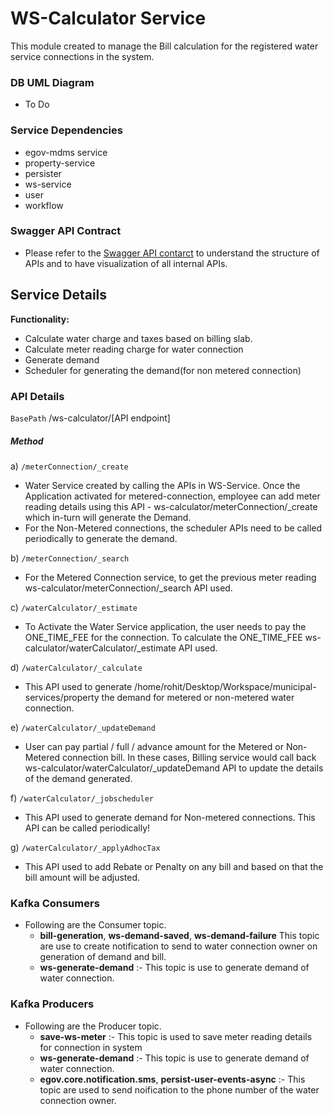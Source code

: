 # WS-Calculator Service
This module created to manage the Bill calculation for the registered water service connections in the system.

### DB UML Diagram
- To Do

### Service Dependencies
- egov-mdms service
- property-service
- persister
- ws-service
- user
- workflow

### Swagger API Contract

- Please refer to the [Swagger API contarct](https://app.swaggerhub.com/apis/egov-foundation/Water-Sewerage-1.0/1.0.0#/free) to understand the structure of APIs and to have visualization of all internal APIs.

## Service Details

**Functionality:**
- Calculate water charge and taxes based on billing slab.
- Calculate meter reading charge for water connection
- Generate demand
- Scheduler for generating the demand(for non metered connection) 

### API Details

`BasePath` /ws-calculator/[API endpoint]

##### Method

a) `/meterConnection/_create`
   - Water Service created by calling the APIs in WS-Service. Once the Application activated for metered-connection, employee can add meter reading details using this API - ws-calculator/meterConnection/_create which in-turn will generate the Demand.
   - For the Non-Metered connections, the scheduler APIs need to be called periodically to generate the demand.

b) `/meterConnection/_search`
   - For the Metered Connection service, to get the previous meter reading ws-calculator/meterConnection/_search API used.

c) `/waterCalculator/_estimate`
   - To Activate the Water Service application, the user needs to pay the ONE_TIME_FEE for the connection. To calculate the ONE_TIME_FEE ws-calculator/waterCalculator/_estimate API used.

d) `/waterCalculator/_calculate`
   - This API used to generate /home/rohit/Desktop/Workspace/municipal-services/property the demand for metered or non-metered water connection.

e) `/waterCalculator/_updateDemand`
   - User can pay partial / full / advance amount for the Metered or Non-Metered connection bill. In these cases, Billing service would call back ws-calculator/waterCalculator/_updateDemand API to update the details of the demand generated.

f) `/waterCalculator/_jobscheduler`
   - This API used to generate demand for Non-metered connections. This API can be called periodically!

g) `/waterCalculator/_applyAdhocTax`
   - This API used to add Rebate or Penalty on any bill and based on that the bill amount will be adjusted.
   
### Kafka Consumers

- Following are the Consumer topic.
    - **bill-generation**, **ws-demand-saved**, **ws-demand-failure** This topic are use to create notification to send to water connection owner on generation of demand and bill.
    - **ws-generate-demand** :- This topic is use to generate demand of water connection.
### Kafka Producers
- Following are the Producer topic.
    - **save-ws-meter** :- This topic is used to save meter reading details for connection in system
    - **ws-generate-demand** :- This topic is use to generate demand of water connection.
    - **egov.core.notification.sms**, **persist-user-events-async**  :- This topic are used to send noification to the phone number of the water connection owner.